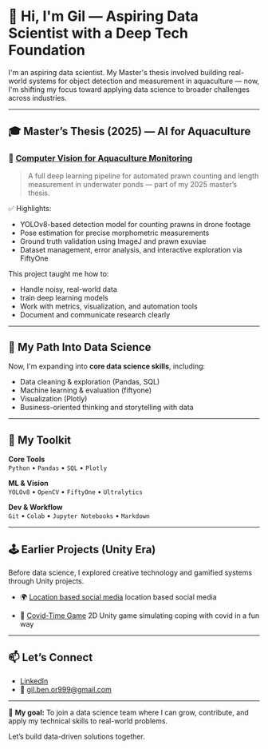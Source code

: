 # 👋 Hi, I'm Gil — Aspiring Data Scientist with a Deep Tech Foundation

I'm an aspiring data scientist. My Master's thesis involved building real-world systems for object detection and measurement in aquaculture — now, I'm shifting my focus toward applying data science to broader challenges across industries.

---

## 🎓 Master’s Thesis (2025) — AI for Aquaculture

### 🦐 [Computer Vision for Aquaculture Monitoring](https://github.com/gbo999/Computer-Vision-for-Aquaculture-Monitoring-Robot)

> A full deep learning pipeline for automated prawn counting and length measurement in underwater ponds — part of my 2025 master’s thesis.

✅ Highlights:
- YOLOv8-based detection model for counting prawns in drone footage  
- Pose estimation for precise morphometric measurements  
- Ground truth validation using ImageJ and prawn exuviae  
- Dataset management, error analysis, and interactive exploration via FiftyOne  


This project taught me how to:
- Handle noisy, real-world data
- train deep learning models
- Work with metrics, visualization, and automation tools
- Document and communicate research clearly

---

## 🎯 My Path Into Data Science

Now, I'm expanding into **core data science skills**, including:
- Data cleaning & exploration (Pandas, SQL)
- Machine learning & evaluation (fiftyone)
- Visualization (Plotly)
- Business-oriented thinking and storytelling with data

---

## 🧰 My Toolkit

**Core Tools**  
`Python` • `Pandas` • `SQL` • `Plotly`

**ML & Vision**  
`YOLOv8` • `OpenCV` •  `FiftyOne` •  `Ultralytics`

**Dev & Workflow**  
`Git` • `Colab` • `Jupyter Notebooks` • `Markdown`

---

## 🕹️ Earlier Projects (Unity Era)

Before data science, I explored creative technology and gamified systems through Unity projects.

- 🌍 [Location based social media](https://github.com/gbo999/location-based-social-media)   location based social media

- 🦠 [Covid-Time Game](https://github.com/gbo999/Covid-Time)   2D Unity game simulating coping with covid in a fun way

---

## 📫 Let’s Connect

- [LinkedIn](https://www.linkedin.com/in/gil-ben-or/)
- 📧 [gil.ben.or999@gmail.com](mailto:gil.ben.or999@gmail.com)

---

🎯 **My goal:** To join a data science team where I can grow, contribute, and apply my technical skills to real-world problems.

Let’s build data-driven solutions together.
